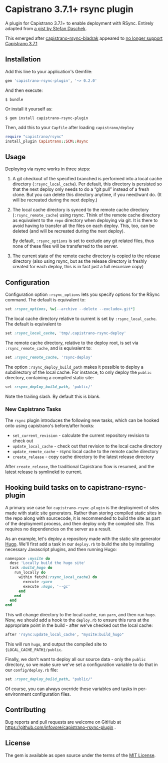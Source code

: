 # Capistrano 3.7.1+ rsync plugin

A plugin for Capistrano 3.7.1+ to enable deployment with RSync. Entirely adapted from [a gist by Stefan Daschek](https://gist.github.com/noniq/f73e7eb199a4c2ad519c6b5e2ba5b0df).

This emerged after [capistrano-rsync-bladrak](https://github.com/Bladrak/capistrano-rsync) appeared to [no longer support Capistrano 3.7.1](https://github.com/Bladrak/capistrano-rsync/issues/26)

## Installation

Add this line to your application's Gemfile:

```ruby
gem 'capistrano-rsync-plugin', '~> 0.2.0'
```

And then execute:

    $ bundle

Or install it yourself as:

    $ gem install capistrano-rsync-plugin

Then, add this to your `Capfile` after loading `capistrano/deploy`

```ruby
require "capistrano/rsync"
install_plugin Capistrano::SCM::Rsync
```

## Usage

Deploying via rsync works in three steps:

1. A git checkout of the specified branched is performed into a local cache directory (`:rsync_local_cache`). Per default, this directory is persisted so that the next deploy only needs to do a “git pull” instead of a fresh clone. But you can delete this directory anytime, if you need/want do. (It will be recreated during the next deploy.)

2. The local cache directory is synced to the remote cache directory (`:rsync_remote_cache`) using rsync. Think of the remote cache directory as equivalent to the `repo` directory when deploying via git. It is there to avoid having to transfer all the files on each deploy. This, too, can be deleted (and will be recreated during the next deploy).

    By default, `:rsync_options` is set to exclude any git related files, thus none of these files will be transferred to the server.

3. The current state of the remote cache directory is copied to the release directory (also using rsync, but as the release directory is freshly created for each deploy, this is in fact just a full recursive copy)



## Configuration

Configuration option `:rsync_options` lets you specify options for the RSync command. The default is equivalent to:

```ruby
set :rsync_options, %w[--archive --delete --exclude=.git*]
```

The local cache directory relative to current is set by `:rsync_local_cache`. The default is equivalent to 

```ruby
set :rsync_local_cache, 'tmp/.capistrano-rsync-deploy'
```

The remote cache directory, relative to the deploy root, is set via `:rsync_remote_cache`, and is equivalent to:

```ruby
set :rsync_remote_cache, 'rsync-deploy'
```

The option `:rsync_deploy_build_path` makes it possible to deploy a subdirectory of the local cache. For instance, to only deploy the `public` directory, containing a compiled static site:

```ruby
set :rsync_deploy_build_path, 'public/'
```

Note the trailing slash. By default this is blank.

### New Capistrano Tasks

The `rsync` plugin introduces the following new tasks, which can be hooked onto using capistrano's before/after hooks:

* `set_current_revision` - calculate the current repository revision to check out
* `update_local_cache` - check out that revision to the local cache directory
* `update_remote_cache` - rsync local cache to the remote cache directory
* `create_release` - copy cache directory to the latest release directory

After `create_release`, the traditional Capistrano flow is resumed, and the latest release is symlinekd to current.

## Hooking build tasks on to capistrano-rsync-plugin

A primary use case for `capistrano-rsync-plugin` is the deployment of sites made with static site generators. Rather than storing compiled static sites in the repo along with sourcecode, it is recommended to build the site as part of the deployment process, and then deploy only the compiled site. This requires no dependencies on the server as a result.

As an example, let's deploy a repository made with the static site generator [Hugo](https://gohugo.io). We'll first add a task in our `deploy.rb` to build the site by installing necessary Javascript plugins, and then running Hugo:

```ruby
namespace :mysite do
  desc 'Locally build the hugo site'
  task :build_hugo do
    run_locally do
      within fetch(:rsync_local_cache) do
        execute :yarn
        execute :hugo, '--gc'
      end
    end
  end
end
```

This will change directory to the local cache, run `yarn`, and then run `hugo`. Now, we should add a hook to the `deploy.rb` to ensure this runs at the appropriate point in the build - after we've checked out the local cache:

```ruby
after 'rsync:update_local_cache', "mysite:build_hugo"
```

This will run `hugo`, and output the compiled site to `{LOCAL_CACHE_PATH}/public`.

Finally, we don't want to deploy all our source data - only the `public` directory, so we make sure we've set a configuration variable to do that in our `config/deploy.rb` file:

```ruby
set :rsync_deploy_build_path, "public/"
```

Of course, you can always override these variables and tasks in per-environment configuration files.

## Contributing

Bug reports and pull requests are welcome on GitHub at https://github.com/infovore/capistrano-rsync-plugin .

## License

The gem is available as open source under the terms of the [MIT License](https://opensource.org/licenses/MIT).
